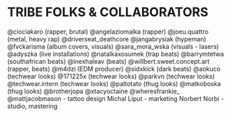 # TRIBE FOLKS & COLLABORATORS

@ciociakaro (rapper, brutal)
@angelaziomalka (rapper)
@joeu.quattro (metal, heavy rap)
@driverseat_deathcore
@jangabrysiak (hypeman)
@fvckarisma (album covers, visuals)
@sara_mora_wska (visuals - lasers)
@adyszka (live installations)
@natalkaxosumek (trap beats)
@barrymtetwa (southafrican beats)
@inexhaleav (beats)
@willbert.sweet.concept.art (rapper, beats)
@m4dzi (EDM producer)
@sidxkick (dark beats)
@aokuco (techwear looks)
@171225x (techwear looks)
@parkvn (techwear looks)
@techwear.intern (techwear looks)
@paltotato (thug looks)
@matkoboska (thug looks)
@brotherjopa
@xtacyoctaine
@wheresfrankie_
@mattjacobmason - tattoo design
Michal Liput - marketing
Norbert Norbi - studio, mastering

